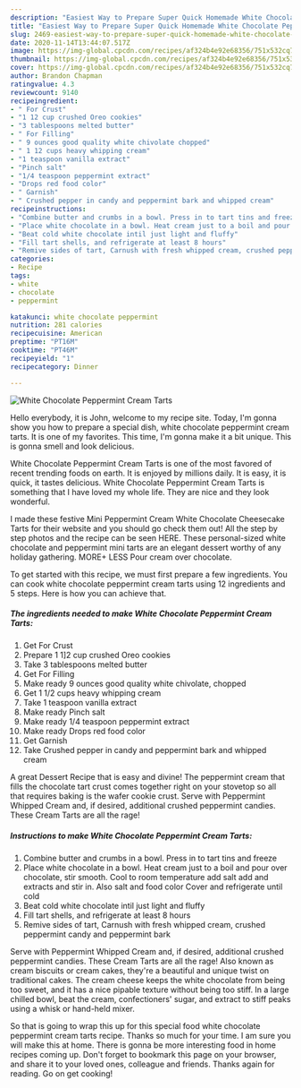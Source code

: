 ```yaml
---
description: "Easiest Way to Prepare Super Quick Homemade White Chocolate Peppermint Cream Tarts"
title: "Easiest Way to Prepare Super Quick Homemade White Chocolate Peppermint Cream Tarts"
slug: 2469-easiest-way-to-prepare-super-quick-homemade-white-chocolate-peppermint-cream-tarts
date: 2020-11-14T13:44:07.517Z
image: https://img-global.cpcdn.com/recipes/af324b4e92e68356/751x532cq70/white-chocolate-peppermint-cream-tarts-recipe-main-photo.jpg
thumbnail: https://img-global.cpcdn.com/recipes/af324b4e92e68356/751x532cq70/white-chocolate-peppermint-cream-tarts-recipe-main-photo.jpg
cover: https://img-global.cpcdn.com/recipes/af324b4e92e68356/751x532cq70/white-chocolate-peppermint-cream-tarts-recipe-main-photo.jpg
author: Brandon Chapman
ratingvalue: 4.3
reviewcount: 9140
recipeingredient:
- " For Crust"
- "1 12 cup crushed Oreo cookies"
- "3 tablespoons melted butter"
- " For Filling"
- " 9 ounces good quality white chivolate chopped"
- " 1 12 cups heavy whipping cream"
- "1 teaspoon vanilla extract"
- "Pinch salt"
- "1/4 teaspoon peppermint extract"
- "Drops red food color"
- " Garnish"
- " Crushed pepper in candy and peppermint bark and whipped cream"
recipeinstructions:
- "Combine butter and crumbs in a bowl. Press in to tart tins and freeze"
- "Place white chocolate in a bowl. Heat cream just to a boil and pour over chocolate, stir smooth. Cool to room temperature add salt add and extracts and stir in. Also salt and food color Cover and refrigerate until cold"
- "Beat cold white chocolate intil just light and fluffy"
- "Fill tart shells, and refrigerate at least 8 hours"
- "Remive sides of tart, Carnush with fresh whipped cream, crushed peppermint candy and peppermint bark"
categories:
- Recipe
tags:
- white
- chocolate
- peppermint

katakunci: white chocolate peppermint 
nutrition: 281 calories
recipecuisine: American
preptime: "PT16M"
cooktime: "PT46M"
recipeyield: "1"
recipecategory: Dinner

---
```



![White Chocolate Peppermint Cream Tarts](https://img-global.cpcdn.com/recipes/af324b4e92e68356/751x532cq70/white-chocolate-peppermint-cream-tarts-recipe-main-photo.jpg)

Hello everybody, it is John, welcome to my recipe site. Today, I'm gonna show you how to prepare a special dish, white chocolate peppermint cream tarts. It is one of my favorites. This time, I'm gonna make it a bit unique. This is gonna smell and look delicious.

White Chocolate Peppermint Cream Tarts is one of the most favored of recent trending foods on earth. It is enjoyed by millions daily. It is easy, it is quick, it tastes delicious. White Chocolate Peppermint Cream Tarts is something that I have loved my whole life. They are nice and they look wonderful.

I made these festive Mini Peppermint Cream White Chocolate Cheesecake Tarts for their website and you should go check them out! All the step by step photos and the recipe can be seen HERE. These personal-sized white chocolate and peppermint mini tarts are an elegant dessert worthy of any holiday gathering. MORE+ LESS Pour cream over chocolate.


To get started with this recipe, we must first prepare a few ingredients. You can cook white chocolate peppermint cream tarts using 12 ingredients and 5 steps. Here is how you can achieve that.

<!--inarticleads1-->

##### The ingredients needed to make White Chocolate Peppermint Cream Tarts:

1. Get  For Crust
1. Prepare 1 1]2 cup crushed Oreo cookies
1. Take 3 tablespoons melted butter
1. Get  For Filling
1. Make ready  9 ounces good quality white chivolate, chopped
1. Get  1 1/2 cups heavy whipping cream
1. Take 1 teaspoon vanilla extract
1. Make ready Pinch salt
1. Make ready 1/4 teaspoon peppermint extract
1. Make ready Drops red food color
1. Get  Garnish
1. Take  Crushed pepper in candy and peppermint bark and whipped cream


A great Dessert Recipe that is easy and divine! The peppermint cream that fills the chocolate tart crust comes together right on your stovetop so all that requires baking is the wafer cookie crust. Serve with Peppermint Whipped Cream and, if desired, additional crushed peppermint candies. These Cream Tarts are all the rage! 

<!--inarticleads2-->

##### Instructions to make White Chocolate Peppermint Cream Tarts:

1. Combine butter and crumbs in a bowl. Press in to tart tins and freeze
1. Place white chocolate in a bowl. Heat cream just to a boil and pour over chocolate, stir smooth. Cool to room temperature add salt add and extracts and stir in. Also salt and food color Cover and refrigerate until cold
1. Beat cold white chocolate intil just light and fluffy
1. Fill tart shells, and refrigerate at least 8 hours
1. Remive sides of tart, Carnush with fresh whipped cream, crushed peppermint candy and peppermint bark


Serve with Peppermint Whipped Cream and, if desired, additional crushed peppermint candies. These Cream Tarts are all the rage! Also known as cream biscuits or cream cakes, they&#39;re a beautiful and unique twist on traditional cakes. The cream cheese keeps the white chocolate from being too sweet, and it has a nice pipable texture without being too stiff. In a large chilled bowl, beat the cream, confectioners&#39; sugar, and extract to stiff peaks using a whisk or hand-held mixer. 

So that is going to wrap this up for this special food white chocolate peppermint cream tarts recipe. Thanks so much for your time. I am sure you will make this at home. There is gonna be more interesting food in home recipes coming up. Don't forget to bookmark this page on your browser, and share it to your loved ones, colleague and friends. Thanks again for reading. Go on get cooking!
